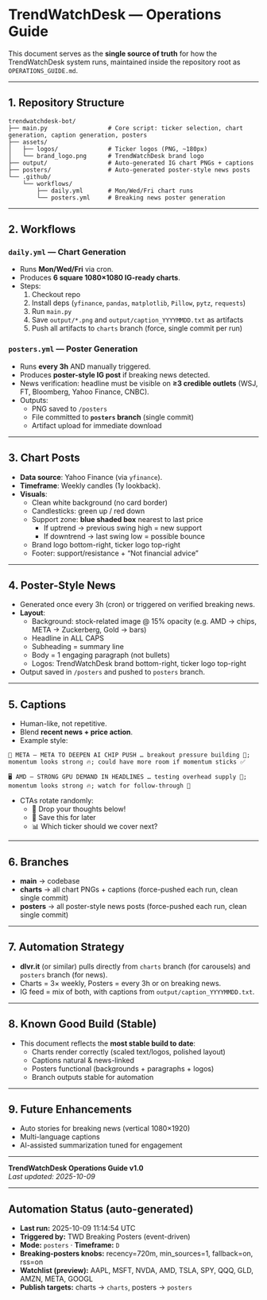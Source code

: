 # TrendWatchDesk — Operations Guide

This document serves as the **single source of truth** for how the TrendWatchDesk system runs, maintained inside the repository root as `OPERATIONS_GUIDE.md`.

---

## 1. Repository Structure

```
trendwatchdesk-bot/
├── main.py                 # Core script: ticker selection, chart generation, caption generation, posters
├── assets/
│   ├── logos/              # Ticker logos (PNG, ~180px)
│   └── brand_logo.png      # TrendWatchDesk brand logo
├── output/                 # Auto-generated IG chart PNGs + captions
├── posters/                # Auto-generated poster-style news posts
└── .github/
    └── workflows/
        ├── daily.yml       # Mon/Wed/Fri chart runs
        └── posters.yml     # Breaking news poster generation
```

---

## 2. Workflows

### `daily.yml` — Chart Generation

- Runs **Mon/Wed/Fri** via cron.  
- Produces **6 square 1080×1080 IG-ready charts**.  
- Steps:
  1. Checkout repo
  2. Install deps (`yfinance`, `pandas`, `matplotlib`, `Pillow`, `pytz`, `requests`)
  3. Run `main.py`
  4. Save `output/*.png` and `output/caption_YYYYMMDD.txt` as artifacts
  5. Push all artifacts to `charts` branch (force, single commit per run)

### `posters.yml` — Poster Generation

- Runs **every 3h** AND manually triggered.  
- Produces **poster-style IG post** if breaking news detected.  
- News verification: headline must be visible on **≥3 credible outlets** (WSJ, FT, Bloomberg, Yahoo Finance, CNBC).  
- Outputs:
  - PNG saved to `/posters`
  - File committed to **`posters` branch** (single commit)
  - Artifact upload for immediate download

---

## 3. Chart Posts

- **Data source**: Yahoo Finance (via `yfinance`).
- **Timeframe**: Weekly candles (1y lookback).  
- **Visuals**:
  - Clean white background (no card border)
  - Candlesticks: green up / red down
  - Support zone: **blue shaded box** nearest to last price  
    - If uptrend → previous swing high = new support  
    - If downtrend → last swing low = possible bounce  
  - Brand logo bottom-right, ticker logo top-right  
  - Footer: support/resistance + “Not financial advice”

---

## 4. Poster-Style News

- Generated once every 3h (cron) or triggered on verified breaking news.  
- **Layout**:
  - Background: stock-related image @ 15% opacity (e.g. AMD → chips, META → Zuckerberg, Gold → bars)  
  - Headline in ALL CAPS  
  - Subheading = summary line  
  - Body = 1 engaging paragraph (not bullets)  
  - Logos: TrendWatchDesk brand bottom-right, ticker logo top-right  
- Output saved in `/posters` and pushed to `posters` branch.

---

## 5. Captions

- Human-like, not repetitive.  
- Blend **recent news + price action**.  
- Example style:

```
🧠 META — META TO DEEPEN AI CHIP PUSH … breakout pressure building 🚀; momentum looks strong 🔥; could have more room if momentum sticks ✅

🖥️ AMD — STRONG GPU DEMAND IN HEADLINES … testing overhead supply 🧱; momentum looks strong 🔥; watch for follow-through 🔎
```

- CTAs rotate randomly:
  - 💬 Drop your thoughts below!
  - 📌 Save this for later
  - 📊 Which ticker should we cover next?

---

## 6. Branches

- **main** → codebase  
- **charts** → all chart PNGs + captions (force-pushed each run, clean single commit)  
- **posters** → all poster-style news posts (force-pushed each run, clean single commit)  

---

## 7. Automation Strategy

- **dlvr.it** (or similar) pulls directly from `charts` branch (for carousels) and `posters` branch (for news).  
- Charts = 3× weekly, Posters = every 3h or on breaking news.  
- IG feed = mix of both, with captions from `output/caption_YYYYMMDD.txt`.

---

## 8. Known Good Build (Stable)

- This document reflects the **most stable build to date**:  
  - Charts render correctly (scaled text/logos, polished layout)  
  - Captions natural & news-linked  
  - Posters functional (backgrounds + paragraphs + logos)  
  - Branch outputs stable for automation

---

## 9. Future Enhancements

- Auto stories for breaking news (vertical 1080×1920)  
- Multi-language captions  
- AI-assisted summarization tuned for engagement  

---

**TrendWatchDesk Operations Guide v1.0**  
_Last updated: 2025-10-09_


---

<!-- TWD_STATUS:BEGIN -->

## Automation Status (auto-generated)
- **Last run:** 2025-10-09 11:14:54 UTC
- **Triggered by:** TWD Breaking Posters (event-driven)
- **Mode:** `posters`   ·  **Timeframe:** `D`
- **Breaking-posters knobs:** recency=720m, min_sources=1, fallback=on, rss=on
- **Watchlist (preview):** AAPL, MSFT, NVDA, AMD, TSLA, SPY, QQQ, GLD, AMZN, META, GOOGL
- **Publish targets:** charts → `charts`, posters → `posters`

<!-- TWD_STATUS:END -->































